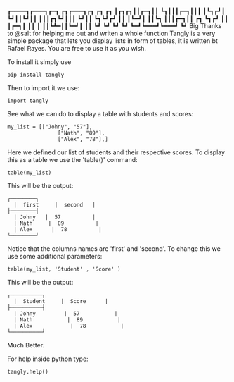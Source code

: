 ┏━━━━┓┏━━━┓┏━┓    ┏┓┏━━━┓┏┓           ┏┓       ┏┓
┃┏┓┏┓┃┃┏━┓┃┃    ┗┓┃┃┃┏━┓┃┃┃           ┃┗┓┏┛┃
┗┛┃┃┗┛┃┃    ┃┃┃┏┓┗┛┃┃┃    ┗┛┃┃           ┗┓┗┛┏┛
       ┃┃       ┃┗━┛┃ ┃┃┗┓    ┃┃┃┏━┓┃┃    ┏┓   ┗┓┏┛
       ┃┃       ┃┏━┓┃ ┃┃    ┃    ┃┃┗┻━┃┃┗━┛┃       ┃┃
       ┗┛       ┗┛    ┗┛ ┗┛    ┗━┛┗━━━┛┗━━━┛       ┗┛
Big Thanks to @salt for helping me out and writen a whole function
Tangly is a very simple package  that lets you display lists in form of tables, it is written bt Rafael Rayes. You are free to use it as you wish. 

To install it simply use 
```
pip install tangly
```
Then to import it we use:
```
import tangly
```



See what we can do to display a table with students and scores:

```
my_list = [["Johny", "57"],
				["Nath", "89"],
				["Alex", "78"],]
```
Here we defined our list of students and their respective scores.
To display this as a table we use the 'table()' command:
```
table(my_list)
```
This will be the output:
```
┌────────┐
  |  first     |  second   |
├────────┤
  | Johny   |  57          |
  | Nath     |  89          |
  | Alex      |  78          |
└────────┘
```
Notice that the columns names are 'first' and 'second'. To change this we use some additional parameters:

```
table(my_list, 'Student' , 'Score' )

```

This will be the output:

```
┌──────────┐
  |  Student     |  Score      |
├──────────┤
  | Johny         |  57           |
  | Nath           |  89           |
  | Alex            |  78           |
└──────────┘
```
Much Better.

For help inside python type:
```
tangly.help()
```



